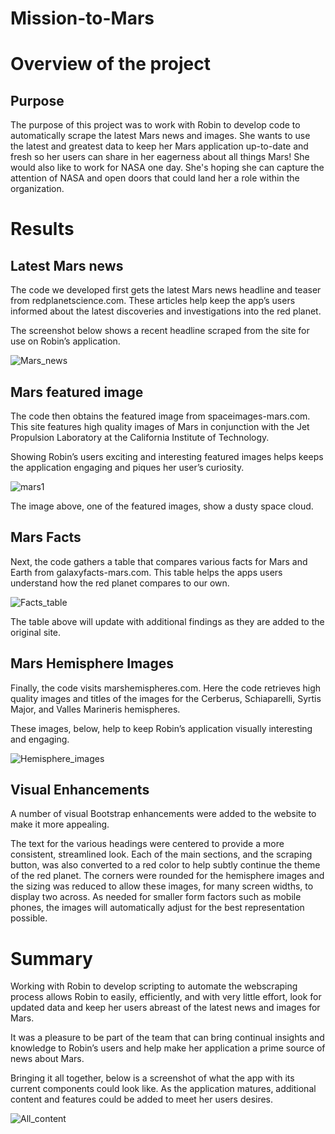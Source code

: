 # Mission-to-Mars

# Overview of the project 

## Purpose

The purpose of this project was to work with Robin to develop code to automatically scrape the latest Mars news and images.  She wants to use the latest and greatest data to keep her Mars application up-to-date and fresh so her users can share in her eagerness about all things Mars!  She would also like to work for NASA one day.  She's hoping she can capture the attention of NASA and open doors that could land her a role within the organization.


# Results

## Latest Mars news

The code we developed first gets the latest Mars news headline and teaser from redplanetscience.com.  These articles help keep the app’s users informed about the latest discoveries and investigations into the red planet.

The screenshot below shows a recent headline scraped from the site for use on Robin’s application.

![Mars_news](https://user-images.githubusercontent.com/82730954/124506156-aea4d800-dd90-11eb-8c85-00a97b669158.png)

## Mars featured image

The code then obtains the featured image from spaceimages-mars.com.  This site features high quality images of Mars in conjunction with the Jet Propulsion Laboratory at the California Institute of Technology.  

Showing Robin’s users exciting and interesting featured images helps keeps the application engaging and piques her user’s curiosity.

![mars1](https://user-images.githubusercontent.com/82730954/124506182-b9f80380-dd90-11eb-989c-ca7d2fff66c2.jpg)

The image above, one of the featured images, show a dusty space cloud.

## Mars Facts

Next, the code gathers a table that compares various facts for Mars and Earth from galaxyfacts-mars.com.  This table helps the apps users understand how the red planet compares to our own.

![Facts_table](https://user-images.githubusercontent.com/82730954/124506239-d85dff00-dd90-11eb-91a1-ed501d37a1b8.png)

The table above will update with additional findings as they are added to the original site.

## Mars Hemisphere Images

Finally, the code visits marshemispheres.com.  Here the code retrieves high quality images and titles of the images for the Cerberus, Schiaparelli, Syrtis Major, and Valles Marineris hemispheres.

These images, below, help to keep Robin’s application visually interesting and engaging.

![Hemisphere_images](https://user-images.githubusercontent.com/82730954/124506257-e0b63a00-dd90-11eb-97b6-099adc54c2f5.png)

## Visual Enhancements

A number of visual Bootstrap enhancements were added to the website to make it more appealing.  

The text for the various headings were centered to provide a more consistent, streamlined look.  Each of the main sections, and the scraping button, was also converted to a red color to help subtly continue the theme of the red planet.  The corners were rounded for the hemisphere images and the sizing was reduced to allow these images, for many screen widths, to display two across.  As needed for smaller form factors such as mobile phones, the images will automatically adjust for the best representation possible.

# Summary

Working with Robin to develop scripting to automate the webscraping process allows Robin to easily, efficiently, and with very little effort, look for updated data and keep her users abreast of the latest news and images for Mars.

It was a pleasure to be part of the team that can bring continual insights and knowledge to Robin’s users and help make her application a prime source of news about Mars.

Bringing it all together, below is a screenshot of what the app with its current components could look like.  As the application matures, additional content and features could be added to meet her users desires.

![All_content](https://user-images.githubusercontent.com/82730954/124506513-6b973480-dd91-11eb-8319-fcbe2b3e7241.png)
